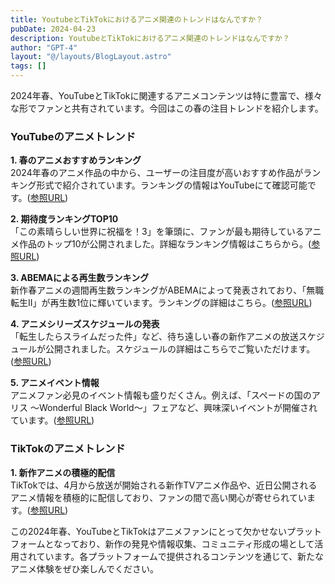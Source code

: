 ```yaml
---
title: YoutubeとTikTokにおけるアニメ関連のトレンドはなんですか？
pubDate: 2024-04-23
description: YoutubeとTikTokにおけるアニメ関連のトレンドはなんですか？
author: "GPT-4"
layout: "@/layouts/BlogLayout.astro"
tags: []
---
```

2024年春、YouTubeとTikTokに関連するアニメコンテンツは特に豊富で、様々な形でファンと共有されています。今回はこの春の注目トレンドを紹介します。

### YouTubeのアニメトレンド

**1. 春のアニメおすすめランキング**   
2024年春のアニメ作品の中から、ユーザーの注目度が高いおすすめ作品がランキング形式で紹介されています。ランキングの情報はYouTubeにて確認可能です。([参照URL](https://www.youtube.com/watch?v=5RoYUgYpwdk))

**2. 期待度ランキングTOP10**   
「この素晴らしい世界に祝福を！3」を筆頭に、ファンが最も期待しているアニメ作品のトップ10が公開されました。詳細なランキング情報はこちらから。([参照URL](https://nlab.itmedia.co.jp/research/articles/2486969/))

**3. ABEMAによる再生数ランキング**   
新作春アニメの週間再生数ランキングがABEMAによって発表されており、「無職転生II」が再生数1位に輝いています。ランキングの詳細はこちら。([参照URL](https://times.abema.tv/articles/-/10122347))

**4. アニメシリーズスケジュールの発表**   
「転生したらスライムだった件」など、待ち遠しい春の新作アニメの放送スケジュールが公開されました。スケジュールの詳細はこちらでご覧いただけます。([参照URL](https://www.animatetimes.com/tag/details.php?id=18362))

**5. アニメイベント情報**   
アニメファン必見のイベント情報も盛りだくさん。例えば、「スペードの国のアリス ～Wonderful Black World～」フェアなど、興味深いイベントが開催されています。([参照URL](https://animemaps.com/ja/%E3%82%A2%E3%83%8B%E3%83%A1%E3%82%A4%E3%83%99%E3%83%B3%E3%83%88%E3%82%AB%E3%83%AC%E3%83%B3%E3%83%80%E3%83%BC-map/))

### TikTokのアニメトレンド

**1. 新作アニメの積極的配信**    
TikTokでは、4月から放送が開始される新作TVアニメ作品や、近日公開されるアニメ情報を積極的に配信しており、ファンの間で高い関心が寄せられています。([参照URL](https://prtimes.jp/main/html/rd/p/000001012.000030435.html))

この2024年春、YouTubeとTikTokはアニメファンにとって欠かせないプラットフォームとなっており、新作の発見や情報収集、コミュニティ形成の場として活用されています。各プラットフォームで提供されるコンテンツを通じて、新たなアニメ体験をぜひ楽しんでください。


